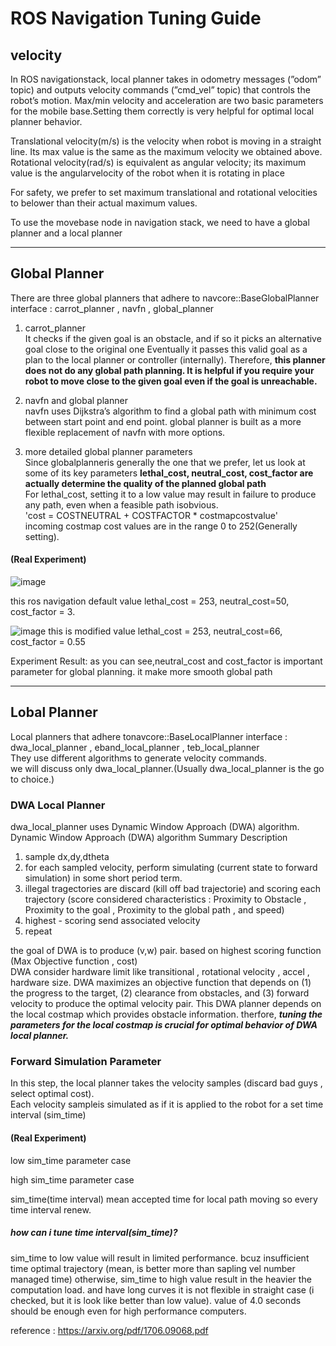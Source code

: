 # ROS Navigation Tuning Guide
## velocity
 In ROS navigationstack, local planner takes in odometry messages (”odom” topic) and outputs velocity commands (”cmd_vel” topic) that controls the robot’s motion.
 Max/min  velocity  and  acceleration  are  two  basic  parameters  for  the  mobile  base.Setting  them  correctly  is  very  helpful  for  optimal  local  planner  behavior.
 
 Translational velocity(m/s) is the velocity when robot is moving in a straight line. Its max value is the same as the maximum velocity we obtained above.
 Rotational velocity(rad/s) is equivalent as angular velocity; its maximum value is the angularvelocity  of  the  robot  when  it  is  rotating  in  place
 
 For safety, we prefer to set maximum translational and rotational velocities to belower than their actual maximum values.

 To use the movebase node in navigation stack, we need to have a global planner and a local planner  <hr/>

 ## Global Planner
  There are three global planners that adhere to navcore::BaseGlobalPlanner interface :
      carrot_planner , navfn , global_planner
      
1. carrot_planner<br>  It checks if the given goal is an obstacle, and if so it picks an alternative goal close to the original one
Eventually it passes this valid goal as a plan to the local planner or controller (internally).
Therefore, **this planner does not do any global path planning.
It is helpful if you require your robot to move close to the given goal even if the goal is unreachable.**

2. navfn and global planner<br>
navfn uses  Dijkstra’s  algorithm  to  find  a  global  path  with  minimum  cost  between start point and end point.
global planner is built as a more flexible replacement of navfn with more options.

3. more detailed global planner parameters<br>
Since globalplanneris generally the one that we prefer, let us look at some of its key parameters
**lethal_cost, neutral_cost, cost_factor are actually determine the quality of the planned global path**<br>
For lethal_cost, setting it to a low value may result in failure to produce any path, even when a feasible path isobvious.<br> 
    'cost = COSTNEUTRAL + COSTFACTOR * costmapcostvalue'
<br>incoming costmap cost values are in the range 0 to 252(Generally setting).
#### (Real Experiment)
![image](https://user-images.githubusercontent.com/70446214/106213583-5cbfbb00-6210-11eb-9a8a-300f4b79f657.png)

this ros navigation default value
lethal_cost = 253, neutral_cost=50, cost_factor = 3.

![image](https://user-images.githubusercontent.com/70446214/106213599-61846f00-6210-11eb-88be-cd047c2fbddd.png)
this is modified value 
lethal_cost = 253, neutral_cost=66, cost_factor = 0.55

Experiment Result: as you can see,neutral_cost and cost_factor is important parameter for global planning. it make more smooth global path<hr>

## Lobal Planner
Local planners that adhere tonavcore::BaseLocalPlanner interface :  dwa_local_planner , eband_local_planner , teb_local_planner<br>
They use different algorithms to generate velocity commands. <br>
we will discuss only dwa_local_planner.(Usually dwa_local_planner is the go to choice.)

### DWA Local Planner 
dwa_local_planner uses  Dynamic  Window  Approach  (DWA)  algorithm.<br>
 Dynamic  Window  Approach  (DWA)  algorithm Summary Description
 1. sample dx,dy,dtheta
 2. for each sampled velocity, perform simulating (current state to forward simulation) in some short period term.
 3. illegal tragectories are discard (kill off bad trajectorie) and scoring each trajectory (score considered characteristics : Proximity to Obstacle , Proximity to the goal , Proximity to the global path , and speed)
 4. highest - scoring send associated velocity
 5. repeat <br>
 
the goal of DWA is to produce (v,w) pair. based on highest scoring function (Max Objective function , cost)  
DWA consider hardware limit like transitional , rotational velocity , accel , hardware size. 
DWA  maximizes  an  objective  function that depends on (1) the progress to the target, (2) clearance from obstacles, and (3) forward velocity to produce the optimal velocity pair.
This DWA planner depends on the local costmap which provides obstacle information. therfore, ***tuning the parameters for the local costmap is crucial for optimal behavior of DWA local planner.*** 

### Forward Simulation Parameter
 In this step, the local planner takes the velocity samples (discard bad guys , select optimal cost).<br>
 Each velocity sampleis  simulated as if it is applied to the robot for a set time interval (sim_time)
 
#### (Real Experiment)
 low sim_time parameter case
 
 high sim_time parameter case
 
 
 sim_time(time interval) mean accepted time for local path moving so every time interval renew.
##### how can i tune time interval(sim_time)?
 sim_time to low value will result in limited performance. bcuz insufficient time optimal trajectory (mean, is better more than sapling vel number managed time)
 otherwise, sim_time to high value result in the heavier the computation load. and have long curves it is not flexible in straight case (i checked, but it is    look like better than low value).
  value  of  4.0  seconds  should  be  enough  even  for  high  performance computers.
  
  
  
  
reference : https://arxiv.org/pdf/1706.09068.pdf
